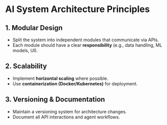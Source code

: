 # AI System Architecture Principles

## 1. Modular Design
- Split the system into independent modules that communicate via APIs.
- Each module should have a clear **responsibility** (e.g., data handling, ML models, UI).

## 2. Scalability
- Implement **horizontal scaling** where possible.
- Use **containerization (Docker/Kubernetes)** for deployment.

## 3. Versioning & Documentation
- Maintain a versioning system for architecture changes.
- Document all API interactions and agent workflows.


